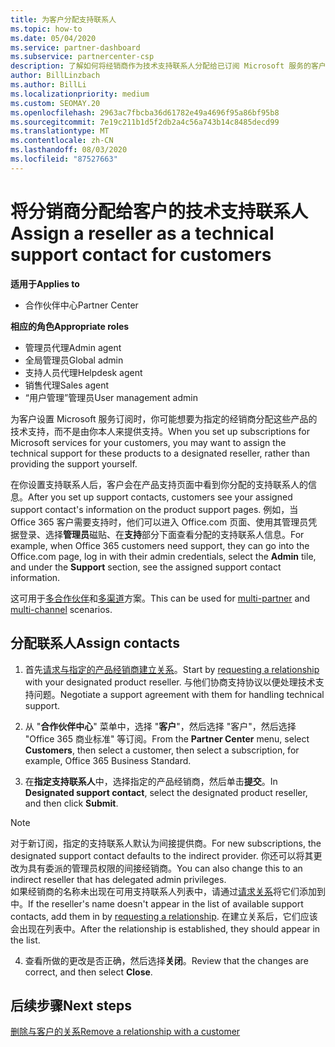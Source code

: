 ```yaml
---
title: 为客户分配支持联系人
ms.topic: how-to
ms.date: 05/04/2020
ms.service: partner-dashboard
ms.subservice: partnercenter-csp
description: 了解如何将经销商作为技术支持联系人分配给已订阅 Microsoft 服务的客户。
author: BillLinzbach
ms.author: BillLi
ms.localizationpriority: medium
ms.custom: SEOMAY.20
ms.openlocfilehash: 2963ac7fbcba36d61782e49a4696f95a86bf95b8
ms.sourcegitcommit: 7e19c211b1d5f2db2a4c56a743b14c8485decd99
ms.translationtype: MT
ms.contentlocale: zh-CN
ms.lasthandoff: 08/03/2020
ms.locfileid: "87527663"
---
```

# <a name="assign-a-reseller-as-a-technical-support-contact-for-customers"></a><span data-ttu-id="7a20b-103">将分销商分配给客户的技术支持联系人</span><span class="sxs-lookup"><span data-stu-id="7a20b-103">Assign a reseller as a technical support contact for customers</span></span>

<span data-ttu-id="7a20b-104">**适用于**</span><span class="sxs-lookup"><span data-stu-id="7a20b-104">**Applies to**</span></span>

- <span data-ttu-id="7a20b-105">合作伙伴中心</span><span class="sxs-lookup"><span data-stu-id="7a20b-105">Partner Center</span></span>

<span data-ttu-id="7a20b-106">**相应的角色**</span><span class="sxs-lookup"><span data-stu-id="7a20b-106">**Appropriate roles**</span></span>

- <span data-ttu-id="7a20b-107">管理员代理</span><span class="sxs-lookup"><span data-stu-id="7a20b-107">Admin agent</span></span>
- <span data-ttu-id="7a20b-108">全局管理员</span><span class="sxs-lookup"><span data-stu-id="7a20b-108">Global admin</span></span>
- <span data-ttu-id="7a20b-109">支持人员代理</span><span class="sxs-lookup"><span data-stu-id="7a20b-109">Helpdesk agent</span></span>
- <span data-ttu-id="7a20b-110">销售代理</span><span class="sxs-lookup"><span data-stu-id="7a20b-110">Sales agent</span></span>
- <span data-ttu-id="7a20b-111">“用户管理”管理员</span><span class="sxs-lookup"><span data-stu-id="7a20b-111">User management admin</span></span>

<span data-ttu-id="7a20b-112">为客户设置 Microsoft 服务订阅时，你可能想要为指定的经销商分配这些产品的技术支持，而不是由你本人来提供支持。</span><span class="sxs-lookup"><span data-stu-id="7a20b-112">When you set up subscriptions for Microsoft services for your customers, you may want to assign the technical support for these products to a designated reseller, rather than providing the support yourself.</span></span>

<span data-ttu-id="7a20b-113">在你设置支持联系人后，客户会在产品支持页面中看到你分配的支持联系人的信息。</span><span class="sxs-lookup"><span data-stu-id="7a20b-113">After you set up support contacts, customers see your assigned support contact's information on the product support pages.</span></span> <span data-ttu-id="7a20b-114">例如，当 Office 365 客户需要支持时，他们可以进入 Office.com 页面、使用其管理员凭据登录、选择**管理员**磁贴、在**支持**部分下面查看分配的支持联系人信息。</span><span class="sxs-lookup"><span data-stu-id="7a20b-114">For example, when Office 365 customers need support, they can go into the Office.com page, log in with their admin credentials, select the **Admin** tile, and under the **Support** section, see the assigned support contact information.</span></span>

<span data-ttu-id="7a20b-115">这可用于[多合作伙伴](multipartner.md)和[多渠道](multichannel.md)方案。</span><span class="sxs-lookup"><span data-stu-id="7a20b-115">This can be used for [multi-partner](multipartner.md) and [multi-channel](multichannel.md) scenarios.</span></span> 


## <a name="assign-contacts"></a><span data-ttu-id="7a20b-116">分配联系人</span><span class="sxs-lookup"><span data-stu-id="7a20b-116">Assign contacts</span></span>

1.  <span data-ttu-id="7a20b-117">首先[请求与指定的产品经销商建立关系](request-a-relationship-with-a-customer.md)。</span><span class="sxs-lookup"><span data-stu-id="7a20b-117">Start by [requesting a relationship](request-a-relationship-with-a-customer.md) with your designated product reseller.</span></span> <span data-ttu-id="7a20b-118">与他们协商支持协议以便处理技术支持问题。</span><span class="sxs-lookup"><span data-stu-id="7a20b-118">Negotiate a support agreement with them for handling technical support.</span></span>

2.  <span data-ttu-id="7a20b-119">从 "**合作伙伴中心**" 菜单中，选择 "**客户**"，然后选择 "客户"，然后选择 "Office 365 商业标准" 等订阅。</span><span class="sxs-lookup"><span data-stu-id="7a20b-119">From the **Partner Center** menu, select **Customers**, then select a customer, then select a subscription, for example, Office 365 Business Standard.</span></span>

3.  <span data-ttu-id="7a20b-120">在**指定支持联系人**中，选择指定的产品经销商，然后单击**提交**。</span><span class="sxs-lookup"><span data-stu-id="7a20b-120">In  **Designated support contact**, select the designated product reseller, and then click **Submit**.</span></span> 

   >[!NOTE]  
 ><span data-ttu-id="7a20b-121">对于新订阅，指定的支持联系人默认为间接提供商。</span><span class="sxs-lookup"><span data-stu-id="7a20b-121">For new subscriptions, the designated support contact defaults to the indirect provider.</span></span> <span data-ttu-id="7a20b-122">你还可以将其更改为具有委派的管理员权限的间接经销商。</span><span class="sxs-lookup"><span data-stu-id="7a20b-122">You can also change this to an indirect reseller that has delegated admin privileges.</span></span>    
><span data-ttu-id="7a20b-123">如果经销商的名称未出现在可用支持联系人列表中，请通过[请求关系](request-a-relationship-with-a-customer.md)将它们添加到中。</span><span class="sxs-lookup"><span data-stu-id="7a20b-123">If the reseller's name doesn't appear in the list of available support contacts, add them in by [requesting a relationship](request-a-relationship-with-a-customer.md).</span></span> <span data-ttu-id="7a20b-124">在建立关系后，它们应该会出现在列表中。</span><span class="sxs-lookup"><span data-stu-id="7a20b-124">After the relationship is established, they should appear in the list.</span></span>  

4.  <span data-ttu-id="7a20b-125">查看所做的更改是否正确，然后选择**关闭**。</span><span class="sxs-lookup"><span data-stu-id="7a20b-125">Review that the changes are correct, and then select **Close**.</span></span>

## <a name="next-steps"></a><span data-ttu-id="7a20b-126">后续步骤</span><span class="sxs-lookup"><span data-stu-id="7a20b-126">Next steps</span></span>

[<span data-ttu-id="7a20b-127">删除与客户的关系</span><span class="sxs-lookup"><span data-stu-id="7a20b-127">Remove a relationship with a customer</span></span>](remove-a-relationship.md)